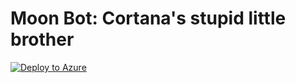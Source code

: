 # Moon Bot: Cortana's stupid little brother

[![Deploy to Azure](http://azuredeploy.net/deploybutton.png)](https://azuredeploy.net/)
